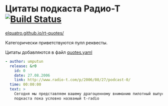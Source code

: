 # Цитаты подкаста Радио-Т [![Build Status](https://travis-ci.org/elquatro/rt-quotes.svg?branch=master)](https://travis-ci.org/elquatro/rt-quotes)
[elquatro.github.io/rt-quotes/](https://elquatro.github.io/rt-quotes/)

Категорически приветствуются пулл реквесты.

Цитаты добавляются в файл [quotes.yaml](https://github.com/elquatro/rt-quotes/blob/master/src/quotes.yaml)
```yaml
- author: umputun
  release: &r0
    id: 0
    date: 27.08.2006
    link: http://www.radio-t.com/p/2006/08/27/podcast-0/
  time: 00:00:00
  text: >
    Сегодня мы представляем вашему драгоценному вниманию пилотный выпуск нового
    подкаста пока условно названый t-radio
```
